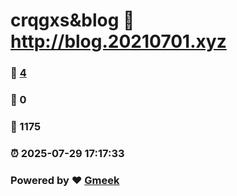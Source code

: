 # crqgxs&blog :link: http://blog.20210701.xyz 
### :page_facing_up: [4](http://blog.20210701.xyz/tag.html) 
### :speech_balloon: 0 
### :hibiscus: 1175 
### :alarm_clock: 2025-07-29 17:17:33 
### Powered by :heart: [Gmeek](https://github.com/Meekdai/Gmeek)
